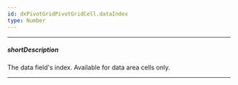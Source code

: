 ```yaml
---
id: dxPivotGridPivotGridCell.dataIndex
type: Number
---
```

---
##### shortDescription
The data field's index. Available for data area cells only.

---
